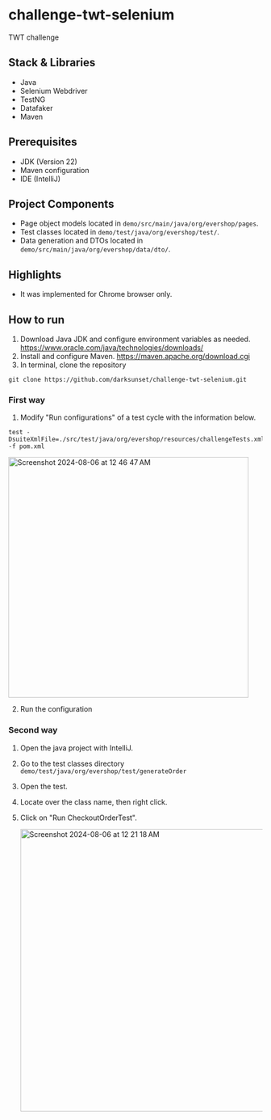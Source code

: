 # challenge-twt-selenium
TWT challenge

## Stack & Libraries
- Java
- Selenium Webdriver
- TestNG
- Datafaker
- Maven

## Prerequisites
- JDK (Version 22)
- Maven configuration
- IDE (IntelliJ)

## Project Components
- Page object models located in ```demo/src/main/java/org/evershop/pages```.
- Test classes located in ```demo/test/java/org/evershop/test/```.
- Data generation and DTOs located in ```demo/src/main/java/org/evershop/data/dto/```.

## Highlights
- It was implemented for Chrome browser only.

## How to run
1. Download Java JDK and configure environment variables as needed. https://www.oracle.com/java/technologies/downloads/
2. Install and configure Maven. https://maven.apache.org/download.cgi
3. In terminal, clone the repository
```
git clone https://github.com/darksunset/challenge-twt-selenium.git
```
### First way
1. Modify "Run configurations" of a test cycle with the information below.
```
test -DsuiteXmlFile=./src/test/java/org/evershop/resources/challengeTests.xml -f pom.xml
```

  <img width="476" alt="Screenshot 2024-08-06 at 12 46 47 AM" src="https://github.com/user-attachments/assets/8884616a-d6b8-432c-b9d8-4db6edf821f9">

2. Run the configuration

### Second way
1. Open the java project with IntelliJ.
2. Go to the test classes directory ```demo/test/java/org/evershop/test/generateOrder```
3. Open the test.
4. Locate over the class name, then right click.
5. Click on "Run CheckoutOrderTest".

   <img width="559" alt="Screenshot 2024-08-06 at 12 21 18 AM" src="https://github.com/user-attachments/assets/45e31029-d0df-4ecc-bcd1-041ad3def8e9">


